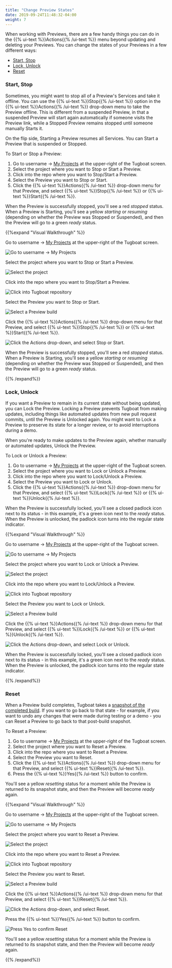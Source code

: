 ```yaml
---
title: "Change Preview States"
date: 2019-09-24T11:48:32-04:00
weight: 7
---
```


When working with Previews, there are a few handy things you can do in the
{{% ui-text %}}Actions{{% /ui-text %}} menu beyond updating and deleting your
Previews. You can change the states of your Previews in a few different ways:

- [Start, Stop](#start-stop)
- [Lock, Unlock](#lock-unlock)
- [Reset](#reset)

### Start, Stop

Sometimes, you might want to stop all of a Preview's Services and take it
offline. You can use the {{% ui-text %}}Stop{{% /ui-text %}} option in the
{{% ui-text %}}Actions{{% /ui-text %}} drop-down menu to take the Preview
offline. This is different from a suspended Preview, in that a suspended Preview
will start again automatically if someone visits the Preview link, while a
Stopped Preview remains stopped until someone manually Starts it.

On the flip side, Starting a Preview resumes all Services. You can Start a
Preview that is suspended or Stopped.

To Start or Stop a Preview:

1. Go to username -> [My Projects](https://dashboard.tugboat.qa/projects) at the
   upper-right of the Tugboat screen.
2. Select the project where you want to Stop or Start a Preview.
3. Click into the repo where you want to Stop/Start a Preview.
4. Select the Preview you want to Stop or Start.
5. Click the {{% ui-text %}}Actions{{% /ui-text %}} drop-down menu for that
   Preview, and select {{% ui-text %}}Stop{{% /ui-text %}} or
   {{% ui-text %}}Start{{% /ui-text %}}.

When the Preview is successfully stopped, you'll see a red _stopped_ status.
When a Preview is Starting, you'll see a yellow _starting_ or _resuming_
(depending on whether the Preview was Stopped or Suspended), and then the
Preview will go to a green _ready_ status.

{{%expand "Visual Walkthrough" %}}

Go to username -> [My Projects](https://dashboard.tugboat.qa/projects) at the
upper-right of the Tugboat screen.

![Go to username -> My Projects](/_images/go-to-user-my-projects.png)

Select the project where you want to Stop or Start a Preview.

![Select the project](/_images/select-a-project.png)

Click into the repo where you want to Stop/Start a Preview.

![Click into Tugboat repository](/_images/click-into-tugboat-repository.png)

Select the Preview you want to Stop or Start.

![Select a Preview build](/_images/select-a-preview.png)

Click the {{% ui-text %}}Actions{{% /ui-text %}} drop-down menu for that
Preview, and select {{% ui-text %}}Stop{{% /ui-text %}} or
{{% ui-text %}}Start{{% /ui-text %}}.

![Click the Actions drop-down, and select Stop or Start.](/_images/preview-action-stop.png)

When the Preview is successfully stopped, you'll see a red _stopped_ status.
When a Preview is Starting, you'll see a yellow _starting_ or _resuming_
(depending on whether the Preview was Stopped or Suspended), and then the
Preview will go to a green _ready_ status.

{{% /expand%}}

### Lock, Unlock

If you want a Preview to remain in its current state without being updated, you
can Lock the Preview. Locking a Preview prevents Tugboat from making updates,
including things like automated updates from new pull request commits, until the
Preview is Unlocked again. You might want to Lock a Preview to preserve its
state for a longer review, or to avoid interruptions during a demo.

When you're ready to make updates to the Preview again, whether manually or
automated updates, Unlock the Preview.

To Lock or Unlock a Preview:

1. Go to username -> [My Projects](https://dashboard.tugboat.qa/projects) at the
   upper-right of the Tugboat screen.
2. Select the project where you want to Lock or Unlock a Preview.
3. Click into the repo where you want to Lock/Unlock a Preview.
4. Select the Preview you want to Lock or Unlock.
5. Click the {{% ui-text %}}Actions{{% /ui-text %}} drop-down menu for that
   Preview, and select {{% ui-text %}}Lock{{% /ui-text %}} or
   {{% ui-text %}}Unlock{{% /ui-text %}}.

When the Preview is successfully locked, you'll see a closed padlock icon next
to its status - in this example, it's a green icon next to the _ready_ status.
When the Preview is unlocked, the padlock icon turns into the regular state
indicator.

{{%expand "Visual Walkthrough" %}}

Go to username -> [My Projects](https://dashboard.tugboat.qa/projects) at the
upper-right of the Tugboat screen.

![Go to username -> My Projects](/_images/go-to-user-my-projects.png)

Select the project where you want to Lock or Unlock a Preview.

![Select the project](/_images/select-a-project.png)

Click into the repo where you want to Lock/Unlock a Preview.

![Click into Tugboat repository](/_images/click-into-tugboat-repository.png)

Select the Preview you want to Lock or Unlock.

![Select a Preview build](/_images/select-a-preview.png)

Click the {{% ui-text %}}Actions{{% /ui-text %}} drop-down menu for that
Preview, and select {{% ui-text %}}Lock{{% /ui-text %}} or
{{% ui-text %}}Unlock{{% /ui-text %}}.

![Click the Actions drop-down, and select Lock or Unlock.](/_images/preview-action-lock.png)

When the Preview is successfully locked, you'll see a closed padlock icon next
to its status - in this example, it's a green icon next to the _ready_ status.
When the Preview is unlocked, the padlock icon turns into the regular state
indicator.

{{% /expand%}}

### Reset

When a Preview build completes, Tugboat takes a
[snapshot of the completed build](../../preview-deep-dive/how-previews-work/#the-build-snapshot).
If you want to go back to that state - for example, if you want to undo any
changes that were made during testing or a demo - you can Reset a Preview to go
back to that post-build snapshot.

To Reset a Preview:

1. Go to username -> [My Projects](https://dashboard.tugboat.qa/projects) at the
   upper-right of the Tugboat screen.
2. Select the project where you want to Reset a Preview.
3. Click into the repo where you want to Reset a Preview.
4. Select the Preview you want to Reset.
5. Click the {{% ui-text %}}Actions{{% /ui-text %}} drop-down menu for that
   Preview, and select {{% ui-text %}}Reset{{% /ui-text %}}.
6. Press the {{% ui-text %}}Yes{{% /ui-text %}} button to confirm.

You'll see a yellow _resetting_ status for a moment while the Preview is
returned to its snapshot state, and then the Preview will become _ready_ again.

{{%expand "Visual Walkthrough" %}}

Go to username -> [My Projects](https://dashboard.tugboat.qa/projects) at the
upper-right of the Tugboat screen.

![Go to username -> My Projects](/_images/go-to-user-my-projects.png)

Select the project where you want to Reset a Preview.

![Select the project](/_images/select-a-project.png)

Click into the repo where you want to Reset a Preview.

![Click into Tugboat repository](/_images/click-into-tugboat-repository.png)

Select the Preview you want to Reset.

![Select a Preview build](/_images/select-a-preview.png)

Click the {{% ui-text %}}Actions{{% /ui-text %}} drop-down menu for that
Preview, and select {{% ui-text %}}Reset{{% /ui-text %}}.

![Click the Actions drop-down, and select Reset.](/_images/preview-action-reset.png)

Press the {{% ui-text %}}Yes{{% /ui-text %}} button to confirm.

![Press Yes to confirm Reset](/_images/preview-action-confirm-reset.png)

You'll see a yellow _resetting_ status for a moment while the Preview is
returned to its snapshot state, and then the Preview will become _ready_ again.

{{% /expand%}}
